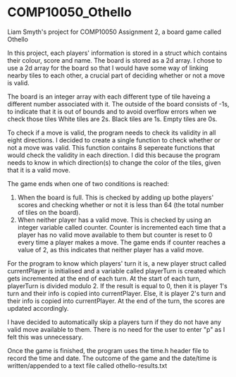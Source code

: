 # COMP10050_Othello
Liam Smyth's project for COMP10050 Assignment 2, a board game called Othello

In this project, each players' information is stored in a struct which contains their colour, score and name. The board is stored as a 2d array.
I chose to use a 2d array for the board so that I would have some way of linking nearby tiles to each other, a crucial part of deciding whether or not a move is valid.

The board is an integer array with each different type of tile haveing a different number associated with it.
The outside of the board consists of -1s, to indicate that it is out of bounds and to avoid overflow errors when we check those tiles
White tiles are 2s.
Black tiles are 1s.
Empty tiles are 0s.

To check if a move is valid, the program needs to check its validity in all eight directions.
I decided to create a single function to check whether or not a move was valid.
This function contains 8 sepereate functions that would check the validity in each direction. I did this because the program needs to know in which direction(s) to change the color of the tiles, given that it is a valid move.

The game ends when one of two conditions is reached:
1. When the board is full. This is checked by adding up bothe players' scores and checking whether or not it is less than 64 (the total number of tiles on the board).
2. When neither player has a valid move. This is checked by using an integer variable called counter. Counter is incremented each time that a player has no valid move available to them but counter is reset to 0 every time a player makes a move. The game ends if counter reaches a value of 2, as this indicates that neither player has a valid move.

For the program to know which players' turn it is, a new player struct called currentPlayer is initialised and a variable called playerTurn is created which gets incremented at the end of each turn.
At the start of each turn, playerTurn is divided modulo 2. If the result is equal to 0, then it is player 1's turn and their info is copied into currentPlayer.
Else, it is player 2's turn and their info is copied into currentPlayer.
At the end of the turn, the scores are updated accordingly.

I have decided to automatically skip a players turn if they do not have any valid move available to them. There is no need for the user to enter "p" as I felt this was unnecessary.

Once the game is finished, the program uses the time.h header file to record the time and date. The outcome of the game and the date/time is written/appended to a text file called othello-results.txt

